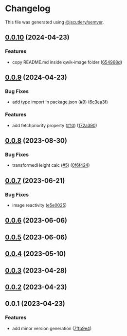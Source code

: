 # Changelog

This file was generated using [@jscutlery/semver](https://github.com/jscutlery/semver).

## [0.0.10](https://github.com/qwikifiers/qwik-image/compare/qwik-image-0.0.9...qwik-image-0.0.10) (2024-04-23)


### Features

* copy README.md inside qwik-image folder ([654968d](https://github.com/qwikifiers/qwik-image/commit/654968daf875fae94b3170638f3f88269e9f4d6e))



## [0.0.9](https://github.com/qwikifiers/qwik-image/compare/qwik-image-0.0.8...qwik-image-0.0.9) (2024-04-23)


### Bug Fixes

* add type import in package.json ([#9](https://github.com/qwikifiers/qwik-image/issues/9)) ([6c3ea3f](https://github.com/qwikifiers/qwik-image/commit/6c3ea3f07be47c7fd21b9091ca3672b477f98df6))


### Features

* add fetchpriority property ([#10](https://github.com/qwikifiers/qwik-image/issues/10)) ([172a390](https://github.com/qwikifiers/qwik-image/commit/172a390a238c79f80115b660b08cca8d2b484b30))



## [0.0.8](https://github.com/qwikifiers/qwik-image/compare/qwik-image-0.0.7...qwik-image-0.0.8) (2023-08-30)


### Bug Fixes

* transformedHeight calc ([#5](https://github.com/qwikifiers/qwik-image/issues/5)) ([0f6f424](https://github.com/qwikifiers/qwik-image/commit/0f6f424e2eb73c20945bcd0a1a24a4474806c45f))



## [0.0.7](https://github.com/qwikifiers/qwik-image/compare/qwik-image-0.0.6...qwik-image-0.0.7) (2023-06-21)


### Bug Fixes

* image reactivity ([e5e0025](https://github.com/qwikifiers/qwik-image/commit/e5e002545727dd87e894d349b34158a629dc8f58))



## [0.0.6](https://github.com/qwikifiers/qwik-image/compare/qwik-image-0.0.5...qwik-image-0.0.6) (2023-06-06)



## [0.0.5](https://github.com/qwikifiers/qwik-image/compare/qwik-image-0.0.4...qwik-image-0.0.5) (2023-06-06)



## [0.0.4](https://github.com/qwikifiers/qwik-image/compare/qwik-image-0.0.3...qwik-image-0.0.4) (2023-05-10)



## [0.0.3](https://github.com/qwikifiers/qwik-image/compare/qwik-image-0.0.2...qwik-image-0.0.3) (2023-04-28)



## [0.0.2](https://github.com/qwikifiers/qwik-image/compare/qwik-image-0.0.1...qwik-image-0.0.2) (2023-04-23)



## 0.0.1 (2023-04-23)


### Features

* add minor version generation ([7ffb9e4](https://github.com/qwikifiers/qwik-image/commit/7ffb9e45691741b56a9e44ecf73149a3dd7be6a9))
